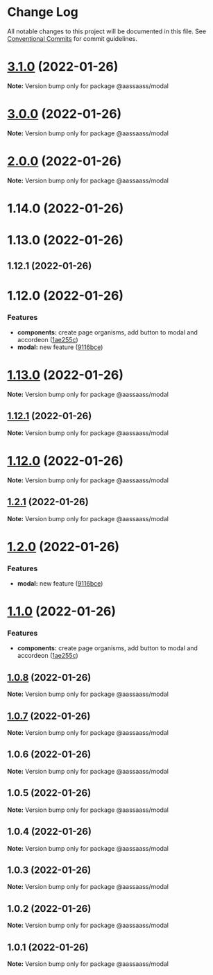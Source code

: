 # Change Log

All notable changes to this project will be documented in this file.
See [Conventional Commits](https://conventionalcommits.org) for commit guidelines.

# [3.1.0](https://github.com/har-sargis/lerna/compare/v3.0.0...v3.1.0) (2022-01-26)

**Note:** Version bump only for package @aassaass/modal





# [3.0.0](https://github.com/har-sargis/lerna/compare/v2.0.0...v3.0.0) (2022-01-26)

**Note:** Version bump only for package @aassaass/modal





# [2.0.0](https://github.com/har-sargis/lerna/compare/v1.17.0...v2.0.0) (2022-01-26)

**Note:** Version bump only for package @aassaass/modal





# 1.14.0 (2022-01-26)



# 1.13.0 (2022-01-26)



## 1.12.1 (2022-01-26)



# 1.12.0 (2022-01-26)


### Features

* **components:** create page organisms, add button to modal and accordeon ([1ae255c](https://github.com/har-sargis/lerna/commit/1ae255c6874ba77b4c71645975dafa402ef5d0c0))
* **modal:** new feature ([9116bce](https://github.com/har-sargis/lerna/commit/9116bcee3fb5e9caa31442c96f5e37d79bd9c3a8))





# [1.13.0](https://github.com/har-sargis/lerna/compare/v1.12.1...v1.13.0) (2022-01-26)

**Note:** Version bump only for package @aassaass/modal





## [1.12.1](https://github.com/har-sargis/lerna/compare/v1.12.0...v1.12.1) (2022-01-26)

**Note:** Version bump only for package @aassaass/modal





# [1.12.0](https://github.com/har-sargis/lerna/compare/v1.11.0...v1.12.0) (2022-01-26)

**Note:** Version bump only for package @aassaass/modal





## [1.2.1](https://github.com/har-sargis/lerna/compare/@aassaass/modal@1.2.0...@aassaass/modal@1.2.1) (2022-01-26)

**Note:** Version bump only for package @aassaass/modal





# [1.2.0](https://github.com/har-sargis/lerna/compare/@aassaass/modal@1.1.0...@aassaass/modal@1.2.0) (2022-01-26)


### Features

* **modal:** new feature ([9116bce](https://github.com/har-sargis/lerna/commit/9116bcee3fb5e9caa31442c96f5e37d79bd9c3a8))





# [1.1.0](https://github.com/har-sargis/lerna/compare/@aassaass/modal@1.0.8...@aassaass/modal@1.1.0) (2022-01-26)


### Features

* **components:** create page organisms, add button to modal and accordeon ([1ae255c](https://github.com/har-sargis/lerna/commit/1ae255c6874ba77b4c71645975dafa402ef5d0c0))





## [1.0.8](https://github.com/har-sargis/lerna/compare/@aassaass/modal@1.0.7...@aassaass/modal@1.0.8) (2022-01-26)

**Note:** Version bump only for package @aassaass/modal





## [1.0.7](https://github.com/har-sargis/lerna/compare/@aassaass/modal@1.0.6...@aassaass/modal@1.0.7) (2022-01-26)

**Note:** Version bump only for package @aassaass/modal





## 1.0.6 (2022-01-26)

**Note:** Version bump only for package @aassaass/modal





## 1.0.5 (2022-01-26)

**Note:** Version bump only for package @aassaass/modal





## 1.0.4 (2022-01-26)

**Note:** Version bump only for package @aassaass/modal





## 1.0.3 (2022-01-26)

**Note:** Version bump only for package @aassaass/modal





## 1.0.2 (2022-01-26)

**Note:** Version bump only for package @aassaass/modal





## 1.0.1 (2022-01-26)

**Note:** Version bump only for package @aassaass/modal
